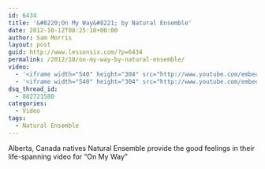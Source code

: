 ```yaml
---
id: 6434
title: '&#8220;On My Way&#8221; by Natural Ensemble'
date: 2012-10-12T08:25:18+00:00
author: Sam Morris
layout: post
guid: http://www.lessonsix.com/?p=6434
permalink: /2012/10/on-my-way-by-natural-ensemble/
video:
  - '<iframe width="540" height="304" src="http://www.youtube.com/embed/3BVrlPWaW1w" frameborder="0" allowfullscreen></iframe>'
  - '<iframe width="540" height="304" src="http://www.youtube.com/embed/3BVrlPWaW1w" frameborder="0" allowfullscreen></iframe>'
dsq_thread_id:
  - 882721580
categories:
  - Video
tags:
  - Natural Ensemble
---
```

Alberta, Canada natives Natural Ensemble provide the good feelings in their life-spanning video for &#8220;On My Way&#8221;
